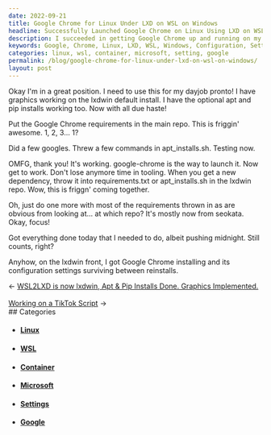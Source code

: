 ```yaml
---
date: 2022-09-21
title: Google Chrome for Linux Under LXD on WSL on Windows
headline: Successfully Launched Google Chrome on Linux Using LXD on WSL on Windows
description: I succeeded in getting Google Chrome up and running on my Linux system using LXD on WSL on Windows. I followed several steps to make sure the configuration settings would survive between reinstalls, and I'm thrilled to be able to launch it with google-chrome. After some hard work, I'm finally able to enjoy the fruits of my labor!
keywords: Google, Chrome, Linux, LXD, WSL, Windows, Configuration, Settings, Reinstalls, Requirements, Repo, Commands, Apt_installs.sh, Requirements.txt, Launch, Working, Hard Work
categories: linux, wsl, container, microsoft, setting, google
permalink: /blog/google-chrome-for-linux-under-lxd-on-wsl-on-windows/
layout: post
---
```



Okay I'm in a great position. I need to use this for my dayjob pronto! I have
graphics working on the lxdwin default install. I have the optional apt and
pip installs working too. Now with all due haste!

Put the Google Chrome requirements in the main repo. This is friggin' awesome.
1, 2, 3... 1?

Did a few googles. Threw a few commands in apt_installs.sh. Testing now.

OMFG, thank you! It's working. google-chrome is the way to launch it. Now get
to work. Don't lose anymore time in tooling. When you get a new dependency,
throw it into requirements.txt or apt_installs.sh in the lxdwin repo. Wow, this
is friggn' coming together.

Oh, just do one more with most of the requirements thrown in as are obvious
from looking at... at which repo? It's mostly now from seokata. Okay, focus!

Got everything done today that I needed to do, albeit pushing midnight. Still
counts, right?

Anyhow, on the lxdwin front, I got Google Chrome installing and its
configuration settings surviving between reinstalls.


<div class="arrow-links"><div class="post-nav-prev"><span class="arrow">&larr;&nbsp;</span><a href="/blog/wsl2lxd-is-now-lxdwin-apt-pip-installs-done-graphics-implemented/">WSL2LXD is now lxdwin, Apt & Pip Installs Done. Graphics Implemented.</a></div> &nbsp; <div class="post-nav-next"><a href="/blog/working-on-a-tiktok-script/">Working on a TikTok Script</a><span class="arrow">&nbsp;&rarr;</span></div></div>
## Categories

<ul>
<li><h4><a href='/linux/'>Linux</a></h4></li>
<li><h4><a href='/wsl/'>WSL</a></h4></li>
<li><h4><a href='/container/'>Container</a></h4></li>
<li><h4><a href='/microsoft/'>Microsoft</a></h4></li>
<li><h4><a href='/setting/'>Settings</a></h4></li>
<li><h4><a href='/google/'>Google</a></h4></li></ul>